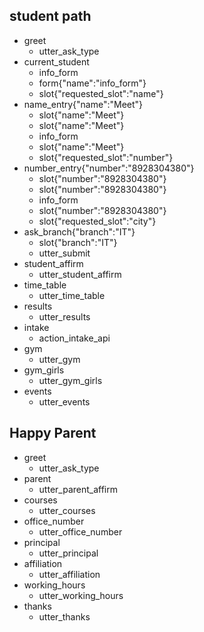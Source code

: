 ## student path
* greet
   - utter_ask_type
* current_student
   - info_form
    - form{"name":"info_form"}
    - slot{"requested_slot":"name"}
* name_entry{"name":"Meet"}
    - slot{"name":"Meet"}
    - slot{"name":"Meet"}
    - info_form
    - slot{"name":"Meet"}
    - slot{"requested_slot":"number"}
* number_entry{"number":"8928304380"}
    - slot{"number":"8928304380"}
    - slot{"number":"8928304380"}
    - info_form
    - slot{"number":"8928304380"}
    - slot{"requested_slot":"city"}
* ask_branch{"branch":"IT"}
    - slot{"branch":"IT"}
    - utter_submit
* student_affirm
    - utter_student_affirm
* time_table
    - utter_time_table
* results
    - utter_results
* intake
    - action_intake_api    
* gym
    - utter_gym
* gym_girls
    - utter_gym_girls
* events
    - utter_events 

## Happy Parent 
* greet
    - utter_ask_type
* parent
    - utter_parent_affirm
* courses
    - utter_courses
* office_number
    - utter_office_number
* principal
    - utter_principal
* affiliation
    - utter_affiliation
* working_hours
    - utter_working_hours
* thanks
    - utter_thanks

<!-- ## parent path
* greet
    - utter_ask_type
* parent
    - info_form
    - form{"name":"info_form"}
    - slot{"requested_slot":"name"}
* name_entry{"name":"Meet"}
    - slot{"name":"Meet"}
    - slot{"name":"Meet"}
    - info_form
    - slot{"name":"Meet"}
    - slot{"requested_slot":"number"}
* number_entry{"number":"8928304380"}
    - slot{"number":"8928304380"}
    - slot{"number":"8928304380"}
    - info_form
    - slot{"number":"8928304380"}
    - slot{"requested_slot":"city"}
* ask_branch{"branch":"IT"}
    - slot{"branch":"IT"}
    - utter_parent_submit
* parent_affirm
    - utter_parent_affirm
* principal
    - utter_principal
* working_hours
	- utter_working_hours
* office_number
	- utter_office_number
* affiliation
	- utter_affiliation -->

